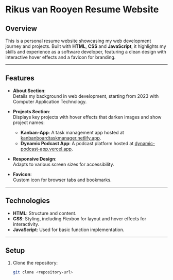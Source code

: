 # Rikus van Rooyen Resume Website

## Overview

This is a personal resume website showcasing my web development journey and projects. Built with **HTML**, **CSS** and **JavaScript**, it highlights my skills and experience as a software developer, featuring a clean design with interactive hover effects and a favicon for branding.

---

## Features

- **About Section**:  
  Details my background in web development, starting from 2023 with Computer Application Technology.

- **Projects Section**:  
  Displays key projects with hover effects that darken images and show project names:
  - **Kanban-App**: A task management app hosted at [kanbanboardtaskmanager.netlify.app](https://kanbanboardtaskmanager.netlify.app).
  - **Dynamic Podcast App**: A podcast platform hosted at [dynamic-podcast-app.vercel.app](https://dynamic-podcast-app.vercel.app).

- **Responsive Design**:  
  Adapts to various screen sizes for accessibility.

- **Favicon**:  
  Custom icon for browser tabs and bookmarks.

---

## Technologies

- **HTML**: Structure and content.
- **CSS**: Styling, including Flexbox for layout and hover effects for interactivity.
- **JavaScript**: Used for basic function implementation.

---

## Setup

1. Clone the repository:
   ```bash
   git clone <repository-url>
